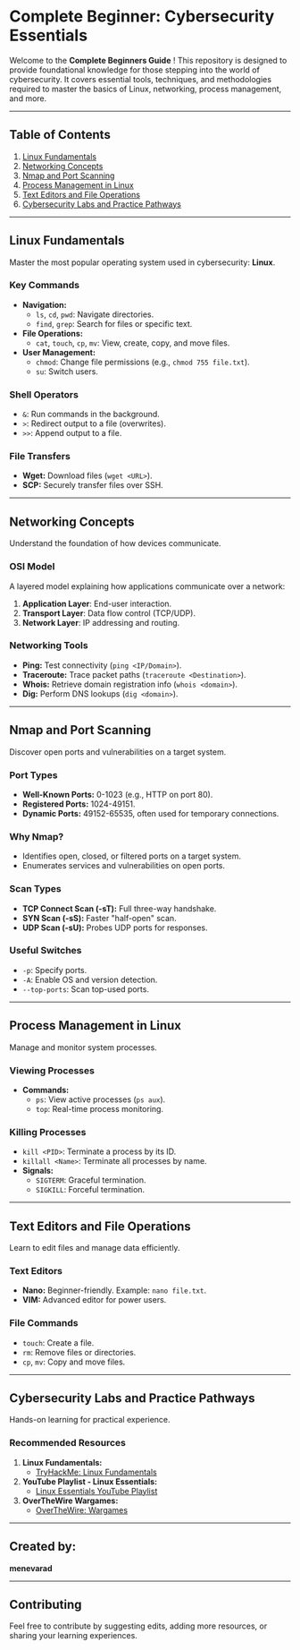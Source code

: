 # **Complete Beginner: Cybersecurity Essentials**

Welcome to the **Complete Beginners Guide** ! This repository is designed to provide foundational knowledge for those stepping into the world of cybersecurity. It covers essential tools, techniques, and methodologies required to master the basics of Linux, networking, process management, and more.

---

## **Table of Contents**

1. [Linux Fundamentals](#linux-fundamentals)  
2. [Networking Concepts](#networking-concepts)  
3. [Nmap and Port Scanning](#nmap-and-port-scanning)  
4. [Process Management in Linux](#process-management-in-linux)  
5. [Text Editors and File Operations](#text-editors-and-file-operations)  
6. [Cybersecurity Labs and Practice Pathways](#cybersecurity-labs-and-practice-pathways)  

---

## **Linux Fundamentals**

Master the most popular operating system used in cybersecurity: **Linux**.

### **Key Commands**
- **Navigation:**
  - `ls`, `cd`, `pwd`: Navigate directories.
  - `find`, `grep`: Search for files or specific text.
- **File Operations:**
  - `cat`, `touch`, `cp`, `mv`: View, create, copy, and move files.
- **User Management:**
  - `chmod`: Change file permissions (e.g., `chmod 755 file.txt`).
  - `su`: Switch users.

### **Shell Operators**
- `&`: Run commands in the background.  
- `>`: Redirect output to a file (overwrites).  
- `>>`: Append output to a file.

### **File Transfers**
- **Wget:** Download files (`wget <URL>`).  
- **SCP:** Securely transfer files over SSH.

---

## **Networking Concepts**

Understand the foundation of how devices communicate.

### **OSI Model**

A layered model explaining how applications communicate over a network:  
1. **Application Layer**: End-user interaction.  
2. **Transport Layer**: Data flow control (TCP/UDP).  
3. **Network Layer**: IP addressing and routing.

### **Networking Tools**
- **Ping:** Test connectivity (`ping <IP/Domain>`).  
- **Traceroute:** Trace packet paths (`traceroute <Destination>`).  
- **Whois:** Retrieve domain registration info (`whois <domain>`).  
- **Dig:** Perform DNS lookups (`dig <domain>`).

---

## **Nmap and Port Scanning**

Discover open ports and vulnerabilities on a target system.

### **Port Types**
- **Well-Known Ports:** 0-1023 (e.g., HTTP on port 80).  
- **Registered Ports:** 1024-49151.  
- **Dynamic Ports:** 49152-65535, often used for temporary connections.

### **Why Nmap?**
- Identifies open, closed, or filtered ports on a target system.
- Enumerates services and vulnerabilities on open ports.

### **Scan Types**
- **TCP Connect Scan (-sT):** Full three-way handshake.  
- **SYN Scan (-sS):** Faster "half-open" scan.  
- **UDP Scan (-sU):** Probes UDP ports for responses.

### **Useful Switches**
- `-p`: Specify ports.  
- `-A`: Enable OS and version detection.  
- `--top-ports`: Scan top-used ports.

---

## **Process Management in Linux**

Manage and monitor system processes.

### **Viewing Processes**
- **Commands:**
  - `ps`: View active processes (`ps aux`).  
  - `top`: Real-time process monitoring.

### **Killing Processes**
- `kill <PID>`: Terminate a process by its ID.  
- `killall <Name>`: Terminate all processes by name.  
- **Signals:**
  - `SIGTERM`: Graceful termination.  
  - `SIGKILL`: Forceful termination.

---

## **Text Editors and File Operations**

Learn to edit files and manage data efficiently.

### **Text Editors**
- **Nano:** Beginner-friendly. Example: `nano file.txt`.  
- **VIM:** Advanced editor for power users.

### **File Commands**
- `touch`: Create a file.  
- `rm`: Remove files or directories.  
- `cp`, `mv`: Copy and move files.

---

## **Cybersecurity Labs and Practice Pathways**

Hands-on learning for practical experience.

### **Recommended Resources**
1. **Linux Fundamentals:**  
   - [TryHackMe: Linux Fundamentals](https://tryhackme.com/module/linux-fundamentals)  
2. **YouTube Playlist - Linux Essentials:**  
   - [Linux Essentials YouTube Playlist](https://www.youtube.com/watch?v=Byx4sgLR88E&list=PL0tP8lerTbX1m-Z1Dj7M-k-PuKDNJkRul)  
3. **OverTheWire Wargames:**  
   - [OverTheWire: Wargames](https://overthewire.org/wargames/)

---

## **Created by:**
**menevarad**

---

## **Contributing**

Feel free to contribute by suggesting edits, adding more resources, or sharing your learning experiences.


